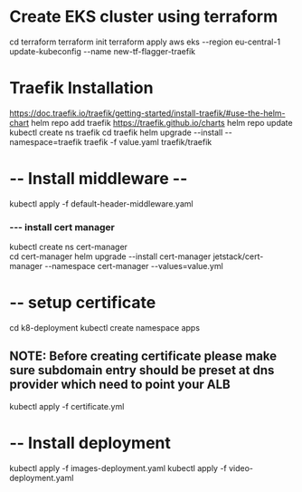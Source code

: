 # Create EKS cluster using terraform 
cd terraform 
terraform init
terraform apply
aws eks --region eu-central-1 update-kubeconfig --name new-tf-flagger-traefik
# Traefik Installation

https://doc.traefik.io/traefik/getting-started/install-traefik/#use-the-helm-chart
helm repo add traefik https://traefik.github.io/charts
helm repo update
kubectl create ns traefik 
cd traefik
helm upgrade --install --namespace=traefik traefik -f value.yaml traefik/traefik
# -- Install middleware --
kubectl apply -f default-header-middleware.yaml 

### --- install cert manager
kubectl create ns cert-manager  
cd cert-manager 
helm upgrade --install cert-manager jetstack/cert-manager --namespace cert-manager --values=value.yml

# -- setup certificate 
cd k8-deployment 
kubectl create namespace apps

## NOTE: Before creating certificate please make sure subdomain entry should be preset at dns provider which need to point your ALB ##

kubectl apply -f certificate.yml 

# -- Install deployment 
kubectl apply -f images-deployment.yaml
kubectl apply -f video-deployment.yaml  
